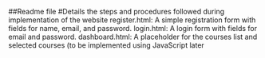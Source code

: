 ##Readme file
#Details the steps and procedures followed during implementation of the website
register.html: A simple registration form with fields for name, email, and password.
login.html: A login form with fields for email and password.
dashboard.html: A placeholder for the courses list and selected courses (to be implemented using JavaScript later